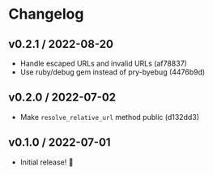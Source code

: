 # Changelog

## v0.2.1 / 2022-08-20

- Handle escaped URLs and invalid URLs (af78837)
- Use ruby/debug gem instead of pry-byebug (4476b9d)

## v0.2.0 / 2022-07-02

- Make `resolve_relative_url` method public (d132dd3)

## v0.1.0 / 2022-07-01

- Initial release! 🎉
